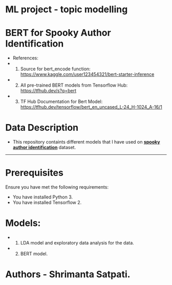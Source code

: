 # ML project - topic modelling

# BERT for Spooky Author Identification
* References:
* 1. Source for bert_encode function: https://www.kaggle.com/user123454321/bert-starter-inference
* 2. All pre-trained BERT models from Tensorflow Hub: https://tfhub.dev/s?q=bert
* 3. TF Hub Documentation for Bert Model: https://tfhub.dev/tensorflow/bert_en_uncased_L-24_H-1024_A-16/1

# Data Description
* This repository containts different models that I have used on [**spooky author identification**](https://www.kaggle.com/c/spooky-author-identification) dataset.
***

# Prerequisites
Ensure you have met the following requirements:
* You have installed Python 3.
* You have installed Tensorflow 2.

# Models:
* 1. LDA model and exploratory data analysis for the data.
* 2. BERT model.


# Authors - Shrimanta Satpati.
